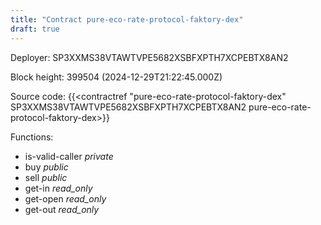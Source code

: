 ```yaml
---
title: "Contract pure-eco-rate-protocol-faktory-dex"
draft: true
---
```

Deployer: SP3XXMS38VTAWTVPE5682XSBFXPTH7XCPEBTX8AN2


 



Block height: 399504 (2024-12-29T21:22:45.000Z)

Source code: {{<contractref "pure-eco-rate-protocol-faktory-dex" SP3XXMS38VTAWTVPE5682XSBFXPTH7XCPEBTX8AN2 pure-eco-rate-protocol-faktory-dex>}}

Functions:

* is-valid-caller _private_
* buy _public_
* sell _public_
* get-in _read_only_
* get-open _read_only_
* get-out _read_only_
